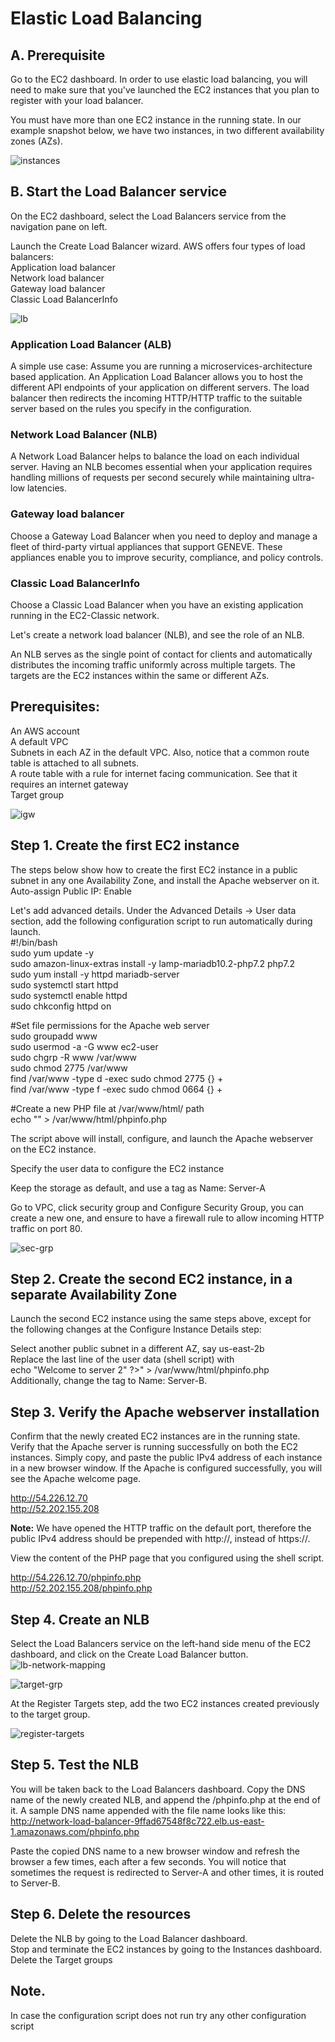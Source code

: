 # Elastic Load Balancing
## A. Prerequisite
Go to the EC2 dashboard. In order to use elastic load balancing, you will need to make sure that you've launched the EC2 instances that you plan to register with your load balancer.

You must have more than one EC2 instance in the running state. In our example snapshot below, we have two instances, in two different availability zones (AZs).

![instances](instances.png?raw=true "instances")

## B. Start the Load Balancer service
On the EC2 dashboard, select the Load Balancers service from the navigation pane on left.

Launch the Create Load Balancer wizard. AWS offers four types of load balancers:   
Application load balancer  
Network load balancer  
Gateway load balancer  
Classic Load BalancerInfo  

![lb](lb.png?raw=true "lb")

### Application Load Balancer (ALB)
A simple use case: Assume you are running a microservices-architecture based application. An Application Load Balancer allows you to host the different API endpoints of your application on different servers. The load balancer then redirects the incoming HTTP/HTTP traffic to the suitable server based on the rules you specify in the configuration.

### Network Load Balancer (NLB)
A Network Load Balancer helps to balance the load on each individual server. Having an NLB becomes essential when your application requires handling millions of requests per second securely while maintaining ultra-low latencies.

### Gateway load balancer
Choose a Gateway Load Balancer when you need to deploy and manage a fleet of third-party virtual appliances that support GENEVE. These appliances enable you to improve security, compliance, and policy controls.

### Classic Load BalancerInfo
Choose a Classic Load Balancer when you have an existing application running in the EC2-Classic network.

Let's create a network load balancer (NLB), and see the role of an NLB.

An NLB serves as the single point of contact for clients and automatically distributes the incoming traffic uniformly across multiple targets. The targets are the EC2 instances within the same or different AZs.

## Prerequisites:
An AWS account  
A default VPC  
Subnets in each AZ in the default VPC. Also, notice that a common route table is attached to all subnets.  
A route table with a rule for internet facing communication. See that it requires an internet gateway  
Target group  

![igw](igw.png?raw=true "igw")


## Step 1. Create the first EC2 instance
The steps below show how to create the first EC2 instance in a public subnet in any one Availability Zone, and install the Apache webserver on it. 
Auto-assign Public IP:	Enable

Let's add advanced details.
Under the Advanced Details → User data section, add the following configuration script to run automatically during launch.  
#!/bin/bash  
sudo yum update -y  
sudo amazon-linux-extras install -y lamp-mariadb10.2-php7.2 php7.2  
sudo yum install -y httpd mariadb-server  
sudo systemctl start httpd  
sudo systemctl enable httpd  
sudo chkconfig httpd on  

#Set file permissions for the Apache web server  
sudo groupadd www  
sudo usermod -a -G www ec2-user  
sudo chgrp -R www /var/www  
sudo chmod 2775 /var/www  
find /var/www -type d -exec sudo chmod 2775 {} +  
find /var/www -type f -exec sudo chmod 0664 {} +  

#Create a new PHP file at  /var/www/html/ path  
echo "<?php phpinfo(); ?>" > /var/www/html/phpinfo.php  

The script above will install, configure, and launch the Apache webserver on the EC2 instance.  

Specify the user data to configure the EC2 instance  

Keep the storage as default, and use a tag as Name: Server-A  

Go to VPC, click security group and Configure Security Group, you can create a new one, and ensure to have a firewall rule to allow incoming HTTP traffic on port 80.  

![sec-grp](sec-grp.png?raw=true "sec-grp")

## Step 2. Create the second EC2 instance, in a separate Availability Zone
Launch the second EC2 instance using the same steps above, except for the following changes at the Configure Instance Details step:

Select another public subnet in a different AZ, say us-east-2b  
Replace the last line of the user data (shell script) with  
echo "<? echo "<h1>Welcome to server 2</h1>" ?>" > /var/www/html/phpinfo.php  
Additionally, change the tag to Name: Server-B.  

## Step 3. Verify the Apache webserver installation
Confirm that the newly created EC2 instances are in the running state.  
Verify that the Apache server is running successfully on both the EC2 instances. Simply copy, and paste the public IPv4 address of each instance in a new browser window. If the Apache is configured successfully, you will see the Apache welcome page.

http://54.226.12.70  
http://52.202.155.208  


**Note:** We have opened the HTTP traffic on the default port, therefore the public IPv4 address should be prepended with http://, instead of https://.

View the content of the PHP page that you configured using the shell script.

http://54.226.12.70/phpinfo.php  
http://52.202.155.208/phpinfo.php  


## Step 4. Create an NLB
Select the Load Balancers service on the left-hand side menu of the EC2 dashboard, and click on the Create Load Balancer button.
![lb-network-mapping](lb-network-mapping.png?raw=true "lb-network-mapping")


![target-grp](target-grp.png?raw=true "target-grp")  

At the Register Targets step, add the two EC2 instances created previously to the target group.

![register-targets](register-targets.png?raw=true "register-targets")

## Step 5. Test the NLB
You will be taken back to the Load Balancers dashboard. Copy the DNS name of the newly created NLB, and append the /phpinfo.php at the end of it. A sample DNS name appended with the file name looks like this:  
http://network-load-balancer-9ffad67548f8c722.elb.us-east-1.amazonaws.com/phpinfo.php  

Paste the copied DNS name to a new browser window and refresh the browser a few times, each after a few seconds. You will notice that sometimes the request is redirected to Server-A and other times, it is routed to Server-B.

## Step 6. Delete the resources
Delete the NLB by going to the Load Balancer dashboard.    
Stop and terminate the EC2 instances by going to the Instances dashboard.    
Delete the Target groups  

## Note.
In case the configuration script does not run try any other configuration script